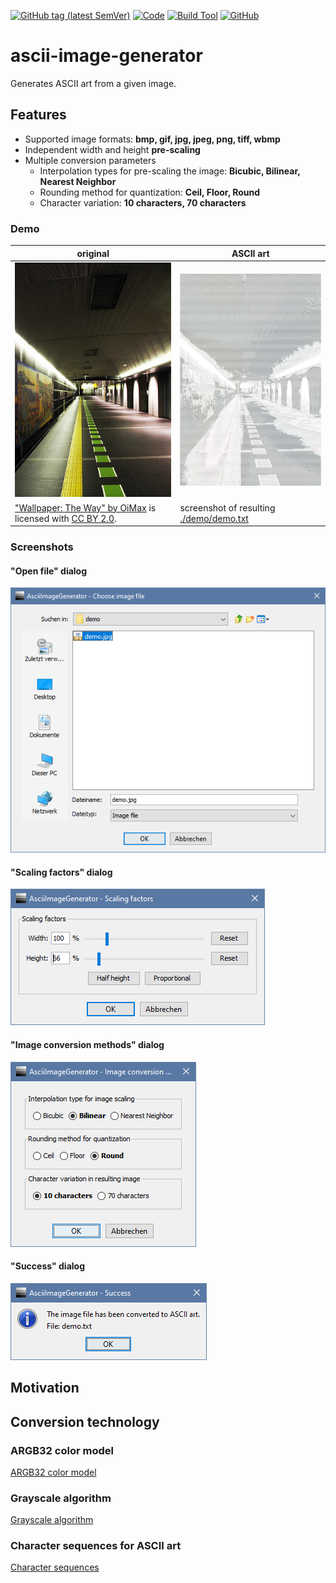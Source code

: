 [![GitHub tag (latest SemVer)](https://img.shields.io/github/v/tag/ennoxhd/ascii-image-generator?label=version&sort=semver)](https://github.com/ennoxhd/ascii-image-generator/tags)
[![Code](https://img.shields.io/badge/code-Java%2015-blue)](https://jdk.java.net/15/)
[![Build Tool](https://img.shields.io/badge/build%20tool-Gradle%206.8.3-yellow)](https://gradle.org/releases/)
[![GitHub](https://img.shields.io/github/license/ennoxhd/glyph-creator)](https://opensource.org/licenses/MIT)

# ascii-image-generator
Generates ASCII art from a given image.

## Features
- Supported image formats: **bmp, gif, jpg, jpeg, png, tiff, wbmp**
- Independent width and height **pre-scaling**
- Multiple conversion parameters
    - Interpolation types for pre-scaling the image: **Bicubic, Bilinear, Nearest Neighbor**
    - Rounding method for quantization: **Ceil, Floor, Round**
    - Character variation: **10 characters, 70 characters**

### Demo
| original | ASCII art |
| -------- | --------- |
| ![./demo/demo.jpg](./demo/demo.jpg) | ![./demo/demo_ascii.png](./demo/demo_ascii.png) |
| ["Wallpaper: The Way" by OiMax](https://www.flickr.com/photos/72396314@N00/3733544507) is licensed with [CC BY 2.0](https://creativecommons.org/licenses/by/2.0/). | screenshot of resulting [./demo/demo.txt](./demo/demo.txt) |

### Screenshots
#### "Open file" dialog
![./screenshots/01.png](./screenshots/01.png)

#### "Scaling factors" dialog
![./screenshots/02.png](./screenshots/02.png)

#### "Image conversion methods" dialog
![./screenshots/03.png](./screenshots/03.png)

#### "Success" dialog
![./screenshots/04.png](./screenshots/04.png)

## Motivation

## Conversion technology

### ARGB32 color model
[ARGB32 color model](https://en.wikipedia.org/wiki/RGBA_color_model#ARGB32)

### Grayscale algorithm
[Grayscale algorithm](https://en.m.wikipedia.org/wiki/Grayscale#Colorimetric_(perceptual_luminance-preserving)_conversion_to_grayscale)

### Character sequences for ASCII art
[Character sequences](http://paulbourke.net/dataformats/asciiart/)
